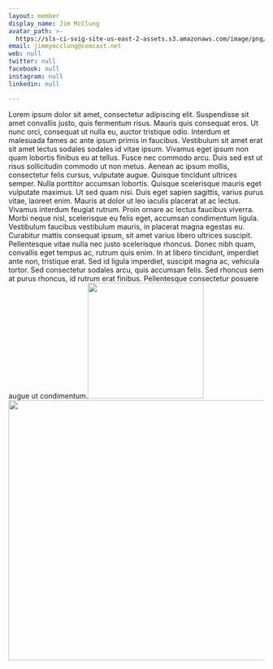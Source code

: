 ```yaml
---
layout: member
display_name: Jim McClung
avatar_path: >-
  https://sls-ci-svig-site-us-east-2-assets.s3.amazonaws.com/image/png/card-exp-ss.png
email: jimmymcclung@comcast.net
web: null
twitter: null
facebook: null
instagram: null
linkedin: null

---
```

<p>Lorem ipsum dolor sit amet, consectetur adipiscing elit. Suspendisse sit amet convallis justo, quis fermentum risus. Mauris quis consequat eros. Ut nunc orci, consequat ut nulla eu, auctor tristique odio. Interdum et malesuada fames ac ante ipsum primis in faucibus. Vestibulum sit amet erat sit amet lectus sodales sodales id vitae ipsum. Vivamus eget ipsum non quam lobortis finibus eu at tellus. Fusce nec commodo arcu. Duis sed est ut risus sollicitudin commodo ut non metus. Aenean ac ipsum mollis, consectetur felis cursus, vulputate augue. Quisque tincidunt ultrices semper. Nulla porttitor accumsan lobortis. Quisque scelerisque mauris eget vulputate maximus. Ut sed quam nisi. Duis eget sapien sagittis, varius purus vitae, laoreet enim. Mauris at dolor ut leo iaculis placerat at ac lectus. Vivamus interdum feugiat rutrum. Proin ornare ac lectus faucibus viverra. Morbi neque nisl, scelerisque eu felis eget, accumsan condimentum ligula. Vestibulum faucibus vestibulum mauris, in placerat magna egestas eu. Curabitur mattis consequat ipsum, sit amet varius libero ultrices suscipit. Pellentesque vitae nulla nec justo scelerisque rhoncus. Donec nibh quam, convallis eget tempus ac, rutrum quis enim. In at libero tincidunt, imperdiet ante non, tristique erat. Sed id ligula imperdiet, suscipit magna ac, vehicula tortor. Sed consectetur sodales arcu, quis accumsan felis. Sed rhoncus sem at purus rhoncus, id rutrum erat finibus. Pellentesque consectetur posuere augue ut condimentum.<img src="https://sls-ci-svig-site-us-east-2-assets.s3.amazonaws.com/upload/image/png/1587091552644-bowtie-icon-228.png" alt="" width="228" height="228" /><img src="https://sls-ci-svig-site-us-east-2-assets.s3.amazonaws.com/upload/image/png/1587092211273-aws-cf.png" alt="" width="512" height="512" /></p>
